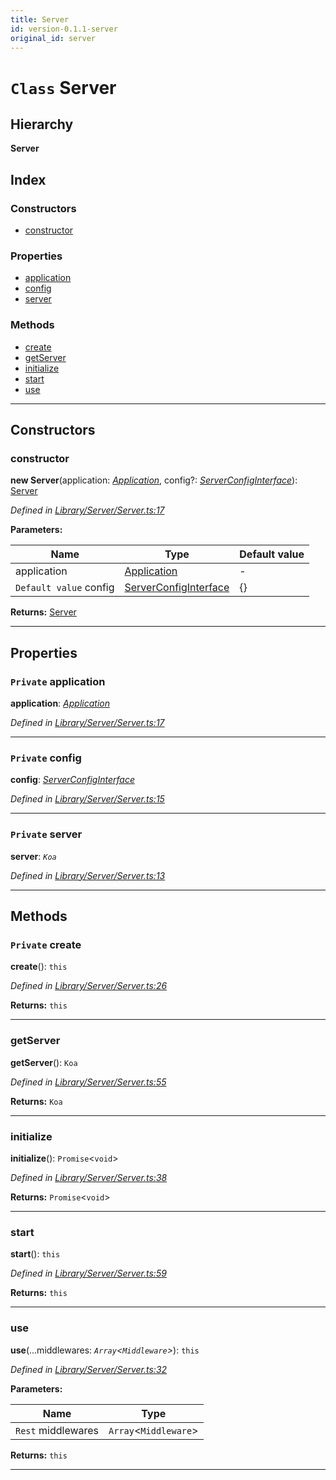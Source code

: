 ```yaml
---
title: Server
id: version-0.1.1-server
original_id: server
---
```


# `Class` Server

## Hierarchy

**Server**

## Index

### Constructors

* [constructor](server#constructor)

### Properties

* [application](server#application)
* [config](server#config)
* [server](server#server)

### Methods

* [create](server#create)
* [getServer](server#getserver)
* [initialize](server#initialize)
* [start](server#start)
* [use](server#use)

---

## Constructors

<a id="constructor"></a>

###  constructor

**new Server**(application: *[Application](application)*, config?: *[ServerConfigInterface](../interfaces/serverconfiginterface)*): [Server](server)

*Defined in [Library/Server/Server.ts:17](https://github.com/SpoonX/stix/blob/f075739/src/Library/Server/Server.ts#L17)*

**Parameters:**

| Name | Type | Default value |
| ------ | ------ | ------ |
| application | [Application](application) | - |
| `Default value` config | [ServerConfigInterface](../interfaces/serverconfiginterface) |  {} |

**Returns:** [Server](server)

___

## Properties

<a id="application"></a>

### `Private` application

**application**: *[Application](application)*

*Defined in [Library/Server/Server.ts:17](https://github.com/SpoonX/stix/blob/f075739/src/Library/Server/Server.ts#L17)*

___
<a id="config"></a>

### `Private` config

**config**: *[ServerConfigInterface](../interfaces/serverconfiginterface)*

*Defined in [Library/Server/Server.ts:15](https://github.com/SpoonX/stix/blob/f075739/src/Library/Server/Server.ts#L15)*

___
<a id="server"></a>

### `Private` server

**server**: *`Koa`*

*Defined in [Library/Server/Server.ts:13](https://github.com/SpoonX/stix/blob/f075739/src/Library/Server/Server.ts#L13)*

___

## Methods

<a id="create"></a>

### `Private` create

**create**(): `this`

*Defined in [Library/Server/Server.ts:26](https://github.com/SpoonX/stix/blob/f075739/src/Library/Server/Server.ts#L26)*

**Returns:** `this`

___
<a id="getserver"></a>

###  getServer

**getServer**(): `Koa`

*Defined in [Library/Server/Server.ts:55](https://github.com/SpoonX/stix/blob/f075739/src/Library/Server/Server.ts#L55)*

**Returns:** `Koa`

___
<a id="initialize"></a>

###  initialize

**initialize**(): `Promise`<`void`>

*Defined in [Library/Server/Server.ts:38](https://github.com/SpoonX/stix/blob/f075739/src/Library/Server/Server.ts#L38)*

**Returns:** `Promise`<`void`>

___
<a id="start"></a>

###  start

**start**(): `this`

*Defined in [Library/Server/Server.ts:59](https://github.com/SpoonX/stix/blob/f075739/src/Library/Server/Server.ts#L59)*

**Returns:** `this`

___
<a id="use"></a>

###  use

**use**(...middlewares: *`Array`<`Middleware`>*): `this`

*Defined in [Library/Server/Server.ts:32](https://github.com/SpoonX/stix/blob/f075739/src/Library/Server/Server.ts#L32)*

**Parameters:**

| Name | Type |
| ------ | ------ |
| `Rest` middlewares | `Array`<`Middleware`> |

**Returns:** `this`

___

